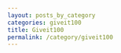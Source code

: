 ```yaml
---
layout: posts_by_category
categories: giveit100
title: Giveit100
permalink: /category/giveit100
---
```

